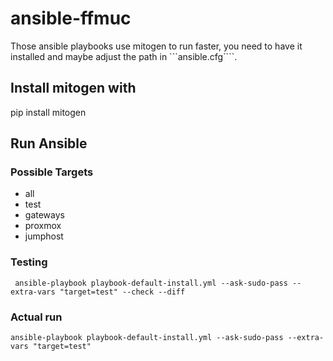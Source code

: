 # ansible-ffmuc

Those ansible playbooks use mitogen to run faster, you need to have it installed and maybe adjust the path in ```ansible.cfg````.

## Install mitogen with
   
   pip install mitogen

## Run Ansible

### Possible Targets

- all
- test
- gateways
- proxmox
- jumphost

### Testing

     ansible-playbook playbook-default-install.yml --ask-sudo-pass --extra-vars "target=test" --check --diff

### Actual run

    ansible-playbook playbook-default-install.yml --ask-sudo-pass --extra-vars "target=test"




